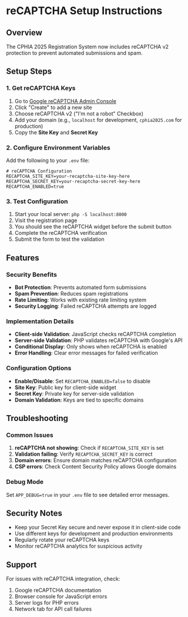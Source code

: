 # reCAPTCHA Setup Instructions

## Overview
The CPHIA 2025 Registration System now includes reCAPTCHA v2 protection to prevent automated submissions and spam.

## Setup Steps

### 1. Get reCAPTCHA Keys
1. Go to [Google reCAPTCHA Admin Console](https://www.google.com/recaptcha/admin)
2. Click "Create" to add a new site
3. Choose reCAPTCHA v2 ("I'm not a robot" Checkbox)
4. Add your domain (e.g., `localhost` for development, `cphia2025.com` for production)
5. Copy the **Site Key** and **Secret Key**

### 2. Configure Environment Variables
Add the following to your `.env` file:

```env
# reCAPTCHA Configuration
RECAPTCHA_SITE_KEY=your-recaptcha-site-key-here
RECAPTCHA_SECRET_KEY=your-recaptcha-secret-key-here
RECAPTCHA_ENABLED=true
```

### 3. Test Configuration
1. Start your local server: `php -S localhost:8000`
2. Visit the registration page
3. You should see the reCAPTCHA widget before the submit button
4. Complete the reCAPTCHA verification
5. Submit the form to test the validation

## Features

### Security Benefits
- **Bot Protection**: Prevents automated form submissions
- **Spam Prevention**: Reduces spam registrations
- **Rate Limiting**: Works with existing rate limiting system
- **Security Logging**: Failed reCAPTCHA attempts are logged

### Implementation Details
- **Client-side Validation**: JavaScript checks reCAPTCHA completion
- **Server-side Validation**: PHP validates reCAPTCHA with Google's API
- **Conditional Display**: Only shows when reCAPTCHA is enabled
- **Error Handling**: Clear error messages for failed verification

### Configuration Options
- **Enable/Disable**: Set `RECAPTCHA_ENABLED=false` to disable
- **Site Key**: Public key for client-side widget
- **Secret Key**: Private key for server-side validation
- **Domain Validation**: Keys are tied to specific domains

## Troubleshooting

### Common Issues
1. **reCAPTCHA not showing**: Check if `RECAPTCHA_SITE_KEY` is set
2. **Validation failing**: Verify `RECAPTCHA_SECRET_KEY` is correct
3. **Domain errors**: Ensure domain matches reCAPTCHA configuration
4. **CSP errors**: Check Content Security Policy allows Google domains

### Debug Mode
Set `APP_DEBUG=true` in your `.env` file to see detailed error messages.

## Security Notes
- Keep your Secret Key secure and never expose it in client-side code
- Use different keys for development and production environments
- Regularly rotate your reCAPTCHA keys
- Monitor reCAPTCHA analytics for suspicious activity

## Support
For issues with reCAPTCHA integration, check:
1. Google reCAPTCHA documentation
2. Browser console for JavaScript errors
3. Server logs for PHP errors
4. Network tab for API call failures
